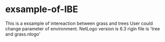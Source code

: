 # exsample-of-IBE
This is a exsample of intereaction between grass and trees 
User could change parameter of environment.
NetLogo version is 6.3
rigin file is 'tree and grass.nlogo'
